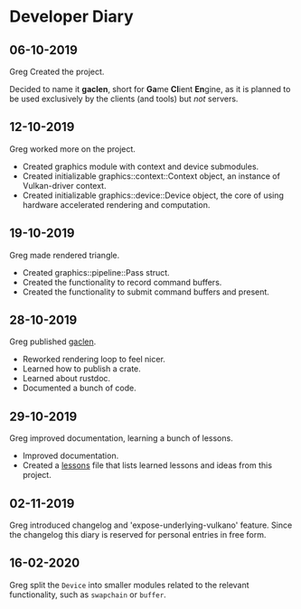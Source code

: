 # Developer Diary

## 06-10-2019

Greg Created the project.

Decided to name it **gaclen**, short for **Ga**me **Cl**ient **En**gine, as it is planned to be used exclusively by the clients (and tools) but *not* servers.

## 12-10-2019

Greg worked more on the project.

- Created graphics module with context and device submodules.
- Created initializable graphics::context::Context object, an instance of Vulkan-driver context.
- Created initializable graphics::device::Device object, the core of using hardware accelerated rendering and computation.

## 19-10-2019

Greg made rendered triangle.

- Created graphics::pipeline::Pass struct.
- Created the functionality to record command buffers.
- Created the functionality to submit command buffers and present.

## 28-10-2019

Greg published [gaclen](https://crates.io/crates/gaclen).

- Reworked rendering loop to feel nicer.
- Learned how to publish a crate.
- Learned about rustdoc.
- Documented a bunch of code.

## 29-10-2019

Greg improved documentation, learning a bunch of lessons.

- Improved documentation.
- Created a [lessons](lessons.md) file that lists learned lessons and ideas from this project.

## 02-11-2019

Greg introduced changelog and 'expose-underlying-vulkano' feature.
Since the changelog this diary is reserved for personal entries in free form.

## 16-02-2020

Greg split the `Device` into smaller modules related to the relevant functionality, such as `swapchain` or `buffer`.
